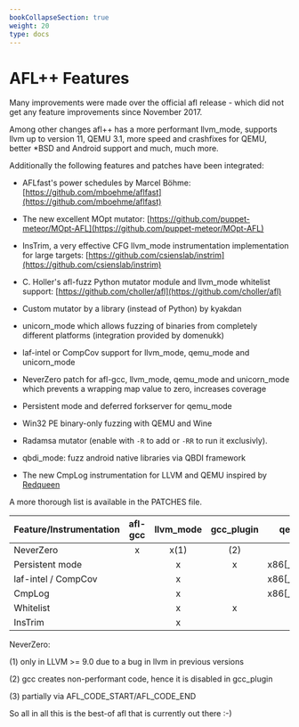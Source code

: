 ```yaml
---
bookCollapseSection: true
weight: 20
type: docs
---
```


# AFL++ Features

Many improvements were made over the official afl release - which did not
get any feature improvements since November 2017.

Among other changes afl++ has a more performant llvm_mode, supports
llvm up to version 11, QEMU 3.1, more speed and crashfixes for QEMU,
better *BSD and Android support and much, much more.

Additionally the following features and patches have been integrated:

* AFLfast's power schedules by Marcel Böhme: [https://github.com/mboehme/aflfast](https://github.com/mboehme/aflfast)

* The new excellent MOpt mutator: [https://github.com/puppet-meteor/MOpt-AFL](https://github.com/puppet-meteor/MOpt-AFL)

* InsTrim, a very effective CFG llvm_mode instrumentation implementation for large targets: [https://github.com/csienslab/instrim](https://github.com/csienslab/instrim)

* C. Holler's afl-fuzz Python mutator module and llvm_mode whitelist support: [https://github.com/choller/afl](https://github.com/choller/afl)

* Custom mutator by a library (instead of Python) by kyakdan

* unicorn_mode which allows fuzzing of binaries from completely different platforms (integration provided by domenukk)

* laf-intel or CompCov support for llvm_mode, qemu_mode and unicorn_mode

* NeverZero patch for afl-gcc, llvm_mode, qemu_mode and unicorn_mode which prevents a wrapping map value to zero, increases coverage

* Persistent mode and deferred forkserver for qemu_mode

* Win32 PE binary-only fuzzing with QEMU and Wine

* Radamsa mutator (enable with `-R` to add or `-RR` to run it exclusivly).

* qbdi_mode: fuzz android native libraries via QBDI framework

* The new CmpLog instrumentation for LLVM and QEMU inspired by [Redqueen](https://www.syssec.ruhr-uni-bochum.de/media/emma/veroeffentlichungen/2018/12/17/NDSS19-Redqueen.pdf)

A more thorough list is available in the PATCHES file.

  | Feature/Instrumentation | afl-gcc | llvm_mode | gcc_plugin | qemu_mode        | unicorn_mode |
  | ----------------------- |:-------:|:---------:|:----------:|:----------------:|:------------:|
  | NeverZero               |    x    |     x(1)  |      (2)   |          x       |       x      |
  | Persistent mode         |         |     x     |     x      | x86[_64]/arm[64] |       x      |
  | laf-intel / CompCov     |         |     x     |            | x86[_64]/arm[64] | x86[_64]/arm |
  | CmpLog                  |         |     x     |            | x86[_64]/arm[64] |              |
  | Whitelist               |         |     x     |     x      |       (x)(3)     |              |
  | InsTrim                 |         |     x     |            |                  |              |

NeverZero:

(1) only in LLVM >= 9.0 due to a bug in llvm in previous versions

(2) gcc creates non-performant code, hence it is disabled in gcc_plugin

(3) partially via AFL_CODE_START/AFL_CODE_END


So all in all this is the best-of afl that is currently out there :-)

